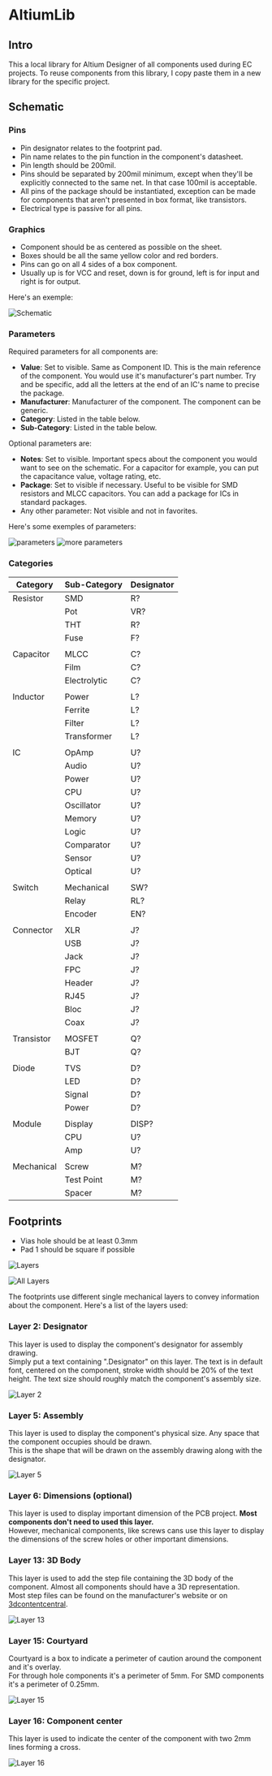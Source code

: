 # AltiumLib

## Intro

This a local library for Altium Designer of all components used during EC projects. To reuse components from this library, I copy paste them in a new library for the specific project.

## Schematic

### Pins

- Pin designator relates to the footprint pad.
- Pin name relates to the pin function in the component's datasheet.
- Pin length should be 200mil. 
- Pins should be separated by 200mil minimum, except when they'll be explicitly connected to the same net.
In that case 100mil is acceptable.
- All pins of the package should be instantiated, exception can be made for components that aren't presented in box format, like transistors.
- Electrical type is passive for all pins.

### Graphics

- Component should be as centered as possible on the sheet.
- Boxes should be all the same yellow color and red borders.
- Pins can go on all 4 sides of a box component.
- Usually up is for VCC and reset, down is for ground, left is for input and right is for output.

Here's an exemple:

![Schematic](img/sch.png)


### Parameters

Required parameters for all components are:

- **Value**: Set to visible. Same as Component ID. This is the main reference of the component. You would use it's manufacturer's part number. Try and be specific, add all the letters at the end of an IC's name to precise the package. 
- **Manufacturer**: Manufacturer of the component. The component can be generic.
- **Category**: Listed in the table below.
- **Sub-Category**: Listed in the table below.

Optional parameters are:

- **Notes**: Set to visible. Important specs about the component you would want to see on the schematic. For a capacitor for example, you can put the capacitance value, voltage rating, etc.
- **Package**: Set to visible if necessary. Useful to be visible for SMD resistors and MLCC capacitors. You can add a package for ICs in standard packages.
- Any other parameter: Not visible and not in favorites.

Here's some exemples of parameters:

![parameters](img/prm.png)
![more parameters](img/prm2.png)

### Categories

| **Category** | **Sub-Category** | **Designator** |
|--------------|------------------|----------------|
| Resistor     | SMD              | R?             |
|              | Pot              | VR?            |
|              | THT              | R?             |
|              | Fuse             | F?             |
|              |                  |                |
| Capacitor    | MLCC             | C?             |
|              | Film             | C?             |
|              | Electrolytic     | C?             |
|              |                  |                |
| Inductor     | Power            | L?             |
|              | Ferrite          | L?             |
|              | Filter           | L?             |
|              | Transformer      | L?             |
|              |                  |                |
| IC           | OpAmp            | U?             |
|              | Audio            | U?             |
|              | Power            | U?             |
|              | CPU              | U?             |
|              | Oscillator       | U?             |
|              | Memory           | U?             |
|              | Logic            | U?             |
|              | Comparator       | U?             |
|              | Sensor           | U?             |
|              | Optical          | U?             |
|              |                  |                |
| Switch       | Mechanical       | SW?            |
|              | Relay            | RL?            |
|              | Encoder          | EN?            |
|              |                  |                |
| Connector    | XLR              | J?             |
|              | USB              | J?             |
|              | Jack             | J?             |
|              | FPC              | J?             |
|              | Header           | J?             |
|              | RJ45             | J?             |
|              | Bloc             | J?             |
|              | Coax             | J?             |
|              |                  |                |
| Transistor   | MOSFET           | Q?             |
|              | BJT              | Q?             |
|              |                  |                |
| Diode        | TVS              | D?             |
|              | LED              | D?             |
|              | Signal           | D?             |
|              | Power            | D?             |
|              |                  |                |
| Module       | Display          | DISP?          |
|              | CPU              | U?             |
|              | Amp              | U?             |
|              |                  |                |
| Mechanical   | Screw            | M?             |
|              | Test Point       | M?             |
|              | Spacer           | M?             |

## Footprints

- Vias hole should be at least 0.3mm
- Pad 1 should be square if possible

![Layers](img/layers.png)

![All Layers](img/alllayers.png)

The footprints use different single mechanical layers to convey information about the component.
Here's a list of the layers used:

### Layer 2: Designator

This layer is used to display the component's designator for assembly drawing.  
Simply put a text containing ".Designator" on this layer. The text is in default font, centered on the component, stroke width should be 20% of the text height.
The text size should roughly match the component's assembly size.

![Layer 2](img/layer2.png)

### Layer 5: Assembly

This layer is used to display the component's physical size. Any space that the component occupies should be drawn.  
This is the shape that will be drawn on the assembly drawing along with the designator.

![Layer 5](img/layer5.png)

### Layer 6: Dimensions (optional)

This layer is used to display important dimension of the PCB project. **Most components don't need to used this layer.**  
However, mechanical components, like screws cans use this layer to display the dimensions of the screw holes or other important dimensions.

### Layer 13: 3D Body

This layer is used to add the step file containing the 3D body of the component. Almost all components should have a 3D representation.  
Most step files can be found on the manufacturer's website or on [3dcontentcentral](https://www.3dcontentcentral.com).

![Layer 13](img/layer13.png)

### Layer 15: Courtyard

Courtyard is a box to indicate a perimeter of caution around the component and it's overlay.  
For through hole components it's a perimeter of 5mm. For SMD components it's a perimeter of 0.25mm.

![Layer 15](img/layer15.png)

### Layer 16: Component center

This layer is used to indicate the center of the component with two 2mm lines forming a cross.

![Layer 16](img/layer16.png)
